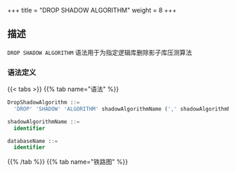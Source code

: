 +++
title = "DROP SHADOW ALGORITHM"
weight = 8
+++

## 描述

`DROP SHADOW ALGORITHM` 语法用于为指定逻辑库删除影子库压测算法

### 语法定义

{{< tabs >}}
{{% tab name="语法" %}}
```sql
DropShadowAlgorithm ::=
  'DROP' 'SHADOW' 'ALGORITHM' shadowAlgorithmName (',' shadowAlgorithmName)* ('FROM' databaseName)?

shadowAlgorithmName ::=
  identifier

databaseName ::=
  identifier
```
{{% /tab %}}
{{% tab name="铁路图" %}}
<iframe frameborder="0" name="diagram" id="diagram" width="100%" height="100%"></iframe>
{{% /tab %}}
{{< /tabs >}}

### 补充说明

- 未指定 `databaseName` 时，默认是当前使用的 `DATABASE`。 如果也未使用 `DATABASE` 则会提示 `No database selected`。

### 示例

- 为指定数据库删除多个影子库压测算法
 
```sql
DROP SHADOW ALGORITHM shadow_rule_t_order_simple_hint_0, shadow_rule_t_order_item_simple_hint_0 FROM shadow_db;
```

- 为当前数据库删除单个影子库压测算法

```sql
DROP SHADOW ALGORITHM shadow_rule_t_order_simple_hint_0;
```

### 保留字

`DROP`、`SHADOW`、`ALGORITHM`、`FROM`

### 相关链接

- [保留字](/cn/reference/distsql/syntax/reserved-word/)